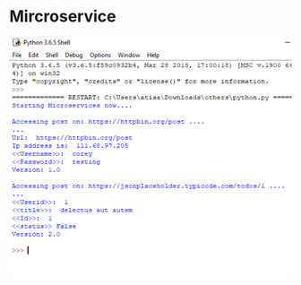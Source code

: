 # Mircroservice


![alt text](https://github.com/atisamhaq123/Mircroservice/blob/main/Capture6.PNG)
